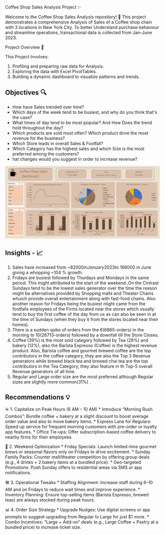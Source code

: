 Coffee Shop Sales Analysis Project  ✨

Welcome to the Coffee Shop Sales Analysis repository! 🚀
This project demonstrates a comprehensive Analysis of Sales of a Coffee shop chain with 3 locations in New York City. To better Understand purchase behaviour and streamline operations, transactional data is collected from Jan-June 2023.

Project Overview 🎯

This Project Involves:
1. Profiling and preparing raw data for Analysis.
2. Exploring the data with Excel PivotTables.
3. Building a dynamic dashboard to visualize patterns and trends.

Objectives 🔍
---

* 	How have Sales trended over time?
* 	Which days of the week tend to be busiest, and why do you think that's the case?
*  What times of day tend to be most popular? And How Does the trend hold throughout the day?
*  Which products are sold most often? Which product drive the most revenue for the business?
*  Which Store leads in overall Sales & Footfall?
* Which Category has the highest sales and which Size is the most preferred among the customers?
* hat changes would you suggest in order to increase revenue? 




![Coffee Sales Dashboard](Coffee%20Sales%20Dashboard.png)




Insights - 📈
---

1.	Sales have increased from ~$82000 in January 2023 to ~$166000 in June giving a whopping ~104 % growth.
2.	Fridays are busiest followed by Thurdays and Mondays in the same period.
This might attributed to the start of the weekend ,On the Cintrast Sundays tend to be the lowest sales generator over the time the reason might be alternatives provided by Shopping malls and Theater Chains whuich provide overall entertainment along with fast-food chains.
Also another reason for Fridays being the busiest might came from the footfalls employees of the Firms located near the stores which usually tend to buy the first coffee of the day from us as can also be seen in at the time of Sundays (when they buy it from the stores located near their homes).
3.	There is a sudden spike of orders from the 6(6865-orders) in the morning to 10(26713-orders) followed by a downfall till the Store Closes.
4.	 Coffee (39%) is the most sold category followed by Tea (28%) and bakery (12%), also the Barista Expresso (Coffee) is the highest revenue product.
Also, Barista coffee and gourmet brewed coffee are the top contributors in the coffee category, they are also the Top 3 Revenue generators while brewed black tea and brewed chai tea are the top contributors in the Tea Category, they also feature in th Top-5 overall Revenue generators of all time.
5.	Regular and Large order size are the most preferred although Regular sizes are slightly more common(31%) .

Recommendations 💡   
---

   ☕ 1. Capitalize on Peak Hours (6 AM – 10 AM)
         * Introduce “Morning Rush Combos”: Bundle coffee + bakery at a slight discount to boost average order value and also to move bakery items.
         * Express Lane for Regulars: Speed up service for frequent morning customers with pre-order or loyalty app features.
         * Office Tie-ups: Offer subscription-based coffee delivery to nearby firms for their employees.

📅 2. Weekend Optimization
     *	Friday Specials: Launch limited-time gourmet brews or seasonal flavors only on Fridays to drive excitement.
     *	Sunday Family Packs: Counter mall/theater competition by offering group deals (e.g., 4 drinks + 2 bakery items at a bundled price).
     *	Geo-targeted Promotions: Push Sunday offers to residential areas via SMS or app notifications.

🛠️  3. Operational Tweaks
    *	Staffing Alignment: Increase staff during 6–10 AM and on Fridays to reduce wait times and improve experience.
    *	Inventory Planning: Ensure top-selling items (Barista Espresso, brewed teas) are always stocked during peak hours.

📊 4. Order Size Strategy
    *	Upgrade Nudges: Use digital screens or app prompts to suggest upgrading from Regular to Large for just $1 more.
    *	Combo Incentives: “Large + Add-on” deals (e.g., Large Coffee + Pastry at a bundled price) to increase ticket size.
    





